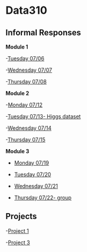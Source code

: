 # Data310

## Informal Responses
**Module 1**

-[Tuesday 07/06](week1.md)

-[Wednesday 07/07](wedw1.md)

-[Thursday 07/08](https://tyeatts75.github.io/Data310/thurs1.html)

**Module 2**

-[Monday 07/12](https://gwen013.github.io/data310/Monday12Response.html)

-[Tuesday 07/13- Higgs dataset](tuew2.md)

-[Wednesday 07/14](wedw2.md)

-[Thursday 07/15](thurw2.md)

**Module 3**

- [Monday 07/19](monw3.md)

- [Tuesday 07/20](tuew3.md)

- [Wednesday 07/21](wedw3.md)

- [Thursday 07/22- group](https://gwen013.github.io/data310/22ThursdayResponse.html)


## Projects

-[Project 1](Project1.md)

-[Project 3](project3.md)
